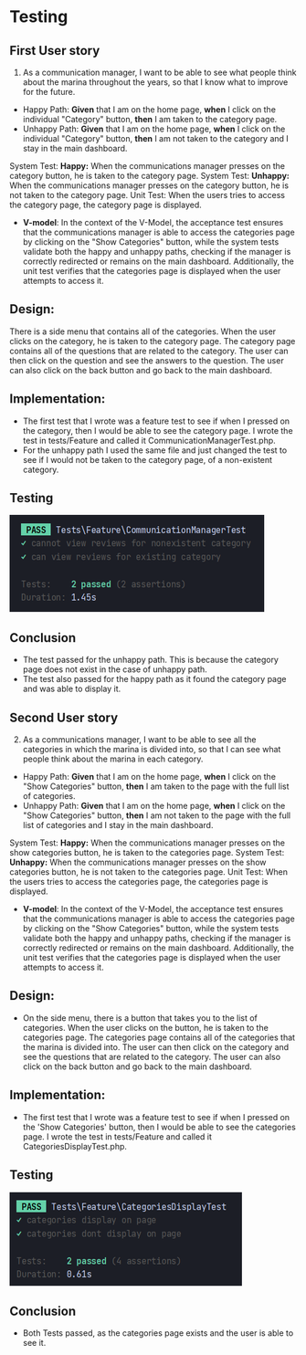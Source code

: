 # Testing

## First User story
1. As a communication manager, I want to be able to see what people think about the marina throughout the years, so that I know what to improve for the future.
- Happy Path: **Given** that I am on the home page, **when** I click on the individual "Category" button, **then** I am taken to the category page.
- Unhappy Path: **Given** that I am on the home page, **when** I click on the individual "Category" button, **then** I am not taken to the category and I stay in the main dashboard.

System Test: **Happy:** When the communications manager presses on the category button, he is taken to the category page.
System Test: **Unhappy:** When the communications manager presses on the category button, he is not taken to the category page.
Unit Test: When the users tries to access the category page, the category page is displayed.

- **V-model**: In the context of the V-Model, the acceptance test ensures that the communications manager is able to access the categories page by clicking on the "Show Categories" button, while the system tests validate both the happy and unhappy paths, checking if the manager is correctly redirected or remains on the main dashboard. Additionally, the unit test verifies that the categories page is displayed when the user attempts to access it.

## Design:
There is a side menu that contains all of the categories. When the user clicks on the category, he is taken to the category page. The category page contains all of the questions that are related to the category. The user can then click on the question and see the answers to the question. The user can also click on the back button and go back to the main dashboard.

## Implementation:
- The first test that I wrote was a feature test to see if when I pressed on the category, then I would be able to see the category page. I wrote the test in tests/Feature and called it CommunicationManagerTest.php.
- For the unhappy path I used the same file and just changed the test to see if I would not be taken to the category page, of a non-existent category.

## Testing

![img_1.png](img_1.png)

## Conclusion
- The test passed for the unhappy path. This is because the category page does not exist in the case of unhappy path.
- The test also passed for the happy path as it found the category page and was able to display it.


## Second User story
2. As a communications manager, I want to be able to see all the categories in which the marina is divided into, so that I can see what people think about the marina in each category.
- Happy Path: **Given** that I am on the home page, **when** I click on the "Show Categories" button, **then** I am taken to the page with the full list of categories.
- Unhappy Path: **Given** that I am on the home page, **when** I click on the "Show Categories" button, **then** I am not taken to the page with the full list of categories and I stay in the main dashboard.

System Test: **Happy:** When the communications manager presses on the show categories button, he is taken to the categories page.
System Test: **Unhappy:** When the communications manager presses on the show categories button, he is not taken to the categories page.
Unit Test: When the users tries to access the categories page, the categories page is displayed.

- **V-model**: In the context of the V-Model, the acceptance test ensures that the communications manager is able to access the categories page by clicking on the "Show Categories" button, while the system tests validate both the happy and unhappy paths, checking if the manager is correctly redirected or remains on the main dashboard. Additionally, the unit test verifies that the categories page is displayed when the user attempts to access it.

## Design:
- On the side menu, there is a button that takes you to the list of categories. When the user clicks on the button, he is taken to the categories page. The categories page contains all of the categories that the marina is divided into. The user can then click on the category and see the questions that are related to the category. The user can also click on the back button and go back to the main dashboard.

## Implementation:
- The first test that I wrote was a feature test to see if when I pressed on the 'Show Categories' button, then I would be able to see the categories page. I wrote the test in tests/Feature and called it CategoriesDisplayTest.php.

## Testing
![img.png](img.png)

## Conclusion
- Both Tests passed, as the categories page exists and the user is able to see it. 
